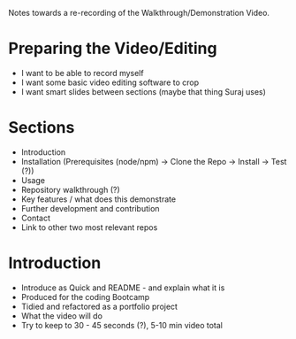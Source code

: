 Notes towards a re-recording of the Walkthrough/Demonstration Video.

# Preparing the Video/Editing
- I want to be able to record myself
- I want some basic video editing software to crop
- I want smart slides between sections (maybe that thing Suraj uses)

# Sections
- Introduction
- Installation (Prerequisites (node/npm) -> Clone the Repo -> Install -> Test (?))
- Usage
- Repository walkthrough (?)
- Key features / what does this demonstrate
- Further development and contribution
- Contact
- Link to other two most relevant repos

# Introduction
- Introduce as Quick and README - and explain what it is
- Produced for the coding Bootcamp
- Tidied and refactored as a portfolio project
- What the video will do
- Try to keep to 30 - 45 seconds (?), 5-10 min video total